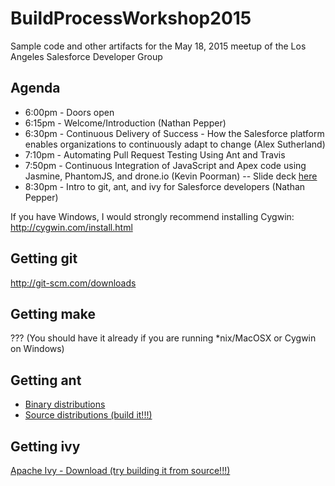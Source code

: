 # BuildProcessWorkshop2015
Sample code and other artifacts for the May 18, 2015 meetup of the Los Angeles Salesforce Developer Group

## Agenda
- 6:00pm - Doors open
- 6:15pm - Welcome/Introduction (Nathan Pepper)
- 6:30pm - Continuous Delivery of Success - How the Salesforce platform enables organizations to continuously adapt to change (Alex Sutherland)
- 7:10pm - Automating Pull Request Testing Using Ant and Travis
- 7:50pm - Continuous Integration of JavaScript and Apex code using Jasmine, PhantomJS, and drone.io (Kevin Poorman)
-- Slide deck [here](http://www.slideshare.net/KevinPoorman1/ci-of-js-and-apex-using-jasmine-phantom-js-and-drone-io-df14)
- 8:30pm - Intro to git, ant, and ivy for Salesforce developers (Nathan Pepper)

If you have Windows, I would strongly recommend installing Cygwin:
http://cygwin.com/install.html

## Getting git
http://git-scm.com/downloads

## Getting make
??? (You should have it already if you are running *nix/MacOSX or Cygwin on Windows)

## Getting ant
* [Binary distributions](http://ant.apache.org/bindownload.cgi)
* [Source distributions (build it!!!)](http://ant.apache.org/srcdownload.cgi)

## Getting ivy
[Apache Ivy - Download (try building it from source!!!)](http://ant.apache.org/ivy/download.cgi)
